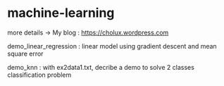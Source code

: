 # machine-learning
more details -> My blog : https://cholux.wordpress.com

demo_linear_regression : linear model using gradient descent and mean square error

demo_knn : with ex2data1.txt, decribe a demo to solve 2 classes classification problem
